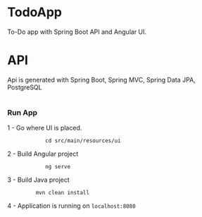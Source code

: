 # TodoApp

 To-Do app with Spring Boot API and Angular UI.



# API

Api is generated with Spring Boot, Spring MVC, Spring Data JPA, PostgreSQL

#

### Run App

1 - Go where UI is placed.

                cd src/main/resources/ui

2 - Build Angular project

                ng serve

3 - Build Java project

             mvn clean install

4 - Application is running on `localhost:8080`



